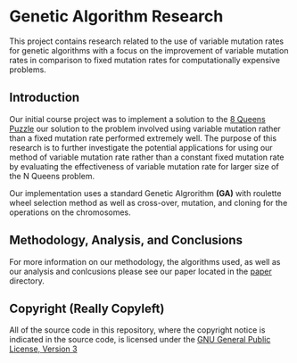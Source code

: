 Genetic Algorithm Research
========================================

This project contains research related to the use of variable mutation rates for 
genetic algorithms with a focus on the improvement of variable mutation rates in
comparison to fixed mutation rates for computationally expensive problems.


Introduction
----------------------------------------

Our initial course project was to implement a solution to the 
[8 Queens Puzzle](https://en.wikipedia.org/wiki/8_queens) our solution to the 
problem involved using variable mutation rather than a fixed mutation rate
performed extremely well. The purpose of this research is to further investigate
the potential applications for using our method of variable mutation rate rather
than a constant fixed mutation rate by evaluating the effectiveness of variable
mutation rate for larger size of the N Queens problem.

Our implementation uses a standard Genetic Algrorithm **(GA)** with roulette 
wheel selection method as well as cross-over, mutation, and cloning for the 
operations on the chromosomes.


Methodology, Analysis, and Conclusions
---------------------------------------

For more information on our methodology, the algorithms used, as well as our 
analysis and conlcusions please see our paper located in the [paper]([paper/) 
directory.


Copyright (Really Copyleft)
---------------------------

All of the source code in this repository, where the copyright notice is indicated 
in the source code, is licensed under the 
[GNU General Public License, Version 3](http://www.gnu.org/licenses/gpl.html)
